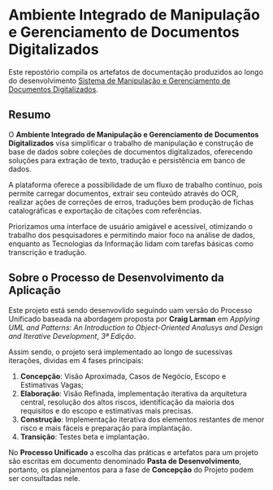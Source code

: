 # Ambiente Integrado de Manipulação e Gerenciamento de Documentos Digitalizados

Este repostório compila os artefatos de documentação produzidos ao longo do desenvolvimento [Sistema de Manipulação e Gerenciamento de Documentos Digitalizados](https://github.com/rib-thiago/projeto_tcc).


## Resumo

O **Ambiente Integrado de Manipulação e Gerenciamento de Documentos Digitalizados** visa simplificar o trabalho de manipulação e construção de base de dados sobre coleções de documentos digitalizados, oferecendo soluções para extração de texto, tradução e persistência em banco de dados.

A plataforma oferece a possibilidade de um fluxo de trabalho contínuo, pois permite carregar documentos, extrair seu conteúdo através do OCR, realizar ações de correções de erros, traduções bem produção de fichas catalográficas e exportação de citações com referências.

Priorizamos uma interface de usuário amigável e acessível, otimizando o trabalho dos pesquisadores e permitindo maior foco na análise de dados, enquanto as Tecnologias da Informação lidam com tarefas básicas como transcrição e tradução.

## Sobre o Processo de Desenvolvimento da Aplicação

Este projeto está sendo desenvovlido seguindo uam versão do Processo Unificado baseada na abordagem proposta por **Craig Larman** em *Applying UML and Patterns: An Introduction to Object-Oriented Analusys and Design and Iterative Development*, *3ª Edição*.

Assim sendo, o projeto será implementado ao longo de sucessivas iterações, dividas em 4 fases principais:

1. **Concepção**: Visão Aproximada, Casos de Negócio, Escopo e Estimativas Vagas;
2. **Elaboração**: Visão Refinada, implementação iterativa da arquitetura central, resolução dos altos riscos, identificação da maioria dos requisitos e do escopo e estimativas mais precisas.
3. **Construção**: Implementação iterativa dos elementos restantes de menor risco e mais fáceis e preparação para implantação.
4. **Transição**: Testes beta e implantação.

No **Processo Unificado** a escolha das práticas e artefatos para um projeto são escritas em documento denominado **Pasta de Desenvolvimento**, portanto, os planejamentos para a fase de **Concepção** do Projeto podem ser consultadas nele.
